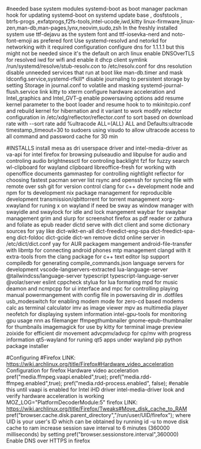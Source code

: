 #needed base system modules
systemd-boot as boot manager
packman hook for updating systemd-boot on systemd update
base , dosfstools , btrfs-progs ,exfatprogs,f2fs-tools,intel-ucode,iwd,kitty
linux-firmware,linux-zen,man-db,man-pages,lynx,neovim,sudo,zsh
In the freshly installed system use ttf-dejavu as the system font and ttf-iosevka-nerd and noto-font-emoji as prefered font
Use systemd-resolvd and netorkd for networking with it required configuration
configure dns for 1.1.1.1 but this might not be needed since it's the default on arch linux
enable DNSOverTLS for resolved
iwd for wifi and enable it dhcp client
symlink /run/systemd/resolve/stub-resolv.con to /etc/resolv.conf for dns resolution
disable unneeded services that run at boot like man-db.timer and mask ldconfig.service,systemd-rfkill*
disable journaling to persistent storage by setting Storage in journal.conf to volatile and masking systemd-journal-flush.service
link kitty to xterm
configure hardware acceleration and Intel_graphics and Intel_GVT-g
enable powersaving options
add resume kernel parameter to the boot loader and resume hook to to
mkinitcpio.conf and rebuild kernel for hibernation and it variant to work
modify relector configuration in /etc/xdg/reflector/reflector.conf to sort
based on download rate with --sort rate
add %ultracode ALL=(ALL) ALL and Defaults:ultracode timestamp_timeout=30 to
sudoers using visudo to allow ultracode access to all command and password
cache for 30 min

#INSTALLS
install mesa as dri userspace driver and intel-media-driver as va-api for intel
firefox for browsing
pulseaudio and libpulse for audio and controling audio
brightnessctl for controling backlight
fzf for fuzzy search
wl-clipboard for wayland clipboard
libreoffice-fresh for working with openoffice documents
gammastep for controlling nightlight
reflector for choosing fastest pacman server list
rsync and openssh for syncing file with remote over ssh
git for version control
clang for c++ development
node and npm for ts development
nix package management for reproducible development
transmission/qbittorrent for torrent management
xorg-xwayland for runing x on wayland if need be
sway as window manager with swayidle and swaylock for idle and lock mangement
waybar for swaybar management
grim and slurp for screenshot
firefox as pdf reader or zathura and foliate as epub reader
dictd serve with dict client and some dictionary sources for yay like dict-wikt-en-all dict-freedict-eng-spa dict-freedict-spa-eng dict-foldoc dict-gcide dict-wn
remove dictd online server in /etc/dict/dict.conf
yay for AUR packagem mangement
android-file-transfer with libmtp for connecting android phones mtp management
clangd with it extra-tools from the clang package for c++ text editor lsp support
compiledb for generating compile_commands.json
language servers for development vscode-langservers-extracted lua-language-server @tailwindcss/language-server typescript typescript-language-server @volar/server eslint cppcheck
stylua for lua formating
mpd for music deamon and ncmpcpp for ui interface and mpc for controlling playing
manual powermangement with config file in powersaving dir in .dotfiles
usb_modeswitch for enabling modem mode for zero-cd based modems
calc as terminal calculator
imv as image viewer
mpv as multimedia player
neofetch for displaying system information
intel-gpu-tools for monitoring gpu usage
nnn as filemanger
ffmpegthumbnailer gnome-epub-thumbnailer for thumbnails
imagemagick for use by kitty for terminal image preview
zoixide for efficient dir movement
advcpmv/advcp for cp/mv with progress information
qt5-wayland for runing qt5 apps under wayland
pip python package installer

#Configuring
#Firefox
LINK: https://wiki.archlinux.org/title/Firefox#Hardware_video_acceleration
Configuration for firefox Hardware video acceleration
pref("media.ffmpeg.vaapi.enabled",true);
pref("media.rdd-ffmpeg.enabled",true);
pref("media.rdd-process.enabled", false); #enable this until vaapi is enabled for Intel iHD driver intel-media-driver
look and verify hardware acceleration is working MOZ_LOG="PlatformDecoderModule:5" firefox
LINK: https://wiki.archlinux.org/title/Firefox/Tweaks#Move_disk_cache_to_RAM
pref("browser.cache.disk.parent_directory","/run/user/UID/firefox"); where UID is your user's ID which can be obtained by running id -u to move disk cache to ram
increase session save interval to 6 minutes (360000 milliseconds) by setting pref("browser.sessionstore.interval",360000)
Enable DNS over HTTPS in firefox
